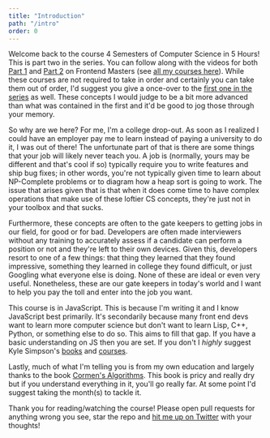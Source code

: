 ```yaml
---
title: "Introduction"
path: "/intro"
order: 0
---
```


Welcome back to the course 4 Semesters of Computer Science in 5 Hours! This is part two in the series. You can follow along with the videos for both [Part 1][part1] and [Part 2][part2] on Frontend Masters (see [all my courses here][brianfem]). While these courses are not required to take in order and certainly you can take them out of order, I'd suggest you give a once-over to the [first one in the series][first] as well. These concepts I would judge to be a bit more advanced than what was contained in the first and it'd be good to jog those through your memory.

So why are we here? For me, I'm a college drop-out. As soon as I realized I could have an employer pay me to learn instead of paying a university to do it, I was out of there! The unfortunate part of that is there are some things that your job will likely never teach you. A job is (normally, yours may be different and that's cool if so) typically require you to write features and ship bug fixes; in other words, you're not typically given time to learn about NP-Complete problems or to diagram how a heap sort is going to work. The issue that arises given that is that when it does come time to have complex operations that make use of these loftier CS concepts, they're just not in your toolbox and that sucks.

Furthermore, these concepts are often to the gate keepers to getting jobs in our field, for good or for bad. Developers are often made interviewers without any training to accurately assess if a candidate can perform a position or not and they're left to their own devices. Given this, developers resort to one of a few things: that thing they learned that they found impressive, something they learned in college they found difficult, or just Googling what everyone else is doing. None of these are ideal or even very useful. Nonetheless, these are our gate keepers in today's world and I want to help you pay the toll and enter into the job you want.

This course is in JavaScript. This is because I'm writing it and I know JavaScript best primarily. It's secondarily because many front end devs want to learn more computer science but don't want to learn Lisp, C++, Python, or something else to do so. This aims to fill that gap. If you have a basic understanding on JS then you are set. If you don't I _highly_ suggest Kyle Simpson's [books][books] and [courses][courses].

Lastly, much of what I'm telling you is from my own education and largely thanks to the book [Cormen's Algorithms][cormen]. This book is pricy and really dry but if you understand everything in it, you'll go really far. At some point I'd suggest taking the month(s) to tackle it.

Thank you for reading/watching the course! Please open pull requests for anything wrong you see, star the repo and [hit me up on Twitter][twitter] with your thoughts!

[brianfem]: https://frontendmasters.com/teachers/brian-holt/
[part1]: https://frontendmasters.com/courses/computer-science/
[part2]: https://frontendmasters.com/courses/computer-science-2/
[first]: https://btholt.github.io/four-semesters-of-cs/
[books]: https://smile.amazon.com/You-Dont-Know-Js-Book/dp/B01AY9P0P6
[courses]: https://frontendmasters.com/teachers/kyle-simpson/
[cormen]: https://smile.amazon.com/Introduction-Algorithms-3rd-MIT-Press/dp/0262033844
[twitter]: https://www.twitter.com/holtbt
